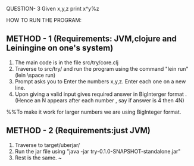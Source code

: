QUESTION- 3
Given x,y,z print x^y%z

HOW TO RUN THE PROGRAM:

METHOD - 1 (Requirements: JVM,clojure and Leiningine on one's system)
-------------------- 
1) The main code is in the file src/try/core.clj
2) Traverse to src/try/ and run the program using the command "lein run" (lein \space run)
3) Prompt asks you to Enter the numbers x,y,z. Enter each one on a new line.
4) Upon giving a valid input gives required answer in BigInterger format . (Hence an N appears after each number , say if answer is 4 then 4N)


%%To make it work for larger numbers we are using BigInteger format.

METHOD - 2 (Requirements:just JVM)
---------------------

1) Traverse to target/uberjar/
2) Run the jar file using "java -jar try-0.1.0-SNAPSHOT-standalone.jar"
3) Rest is the same.
~                   
